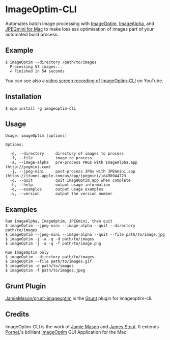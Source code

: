 # ImageOptim-CLI

Automates batch image processing with [ImageOptim](http://imageoptim.com), [ImageAlpha](http://pngmini.com), and [JPEGmini for Mac](http://jpegmini.com/mac) to make lossless optimisation of images part of your automated build process.

## Example

    $ imageOptim --directory /path/to/images
	  Processing 57 images...
	  ✔ Finished in 54 seconds

You can see also a [video screen recording of ImageOptim-CLI](https://www.youtube.com/watch?v=HGBounRIzSs) on YouTube.

## Installation

    $ npm install -g imageoptim-cli

## Usage

	Usage: imageOptim [options]
	
	Options:
	
	  -d, --directory     directory of images to process
	  -f, --file          image to process
	  -a, --image-alpha   pre-process PNGs with ImageAlpha.app (http://pngmini.com)
	  -j, --jpeg-mini     post-process JPGs with JPEGmini.app (https://itunes.apple.com/us/app/jpegmini/id498944723
	  -q, --quit          quit ImageOptim.app when complete
	  -h, --help          output usage information
	  -e, --examples      output usage examples
	  -v, --version       output the version number

## Examples

	Run ImageAlpha, ImageOptim, JPEGmini, then quit
	$ imageOptim --jpeg-mini --image-alpha --quit --directory path/to/images
	$ imageOptim --jpeg-mini --image-alpha --quit --file path/to/image.jpg
	$ imageOptim -j -a -q -d path/to/images
	$ imageOptim -j -a -q -f path/to/image.png
	
	Run ImageOptim only
	$ imageOptim --directory path/to/images
	$ imageOptim --file path/to/images.gif
	$ imageOptim -d path/to/images
	$ imageOptim -f path/to/images.jpeg

## Grunt Plugin

[JamieMason/grunt-imageoptim](https://github.com/JamieMason/grunt-imageoptim) is the [Grunt](http://gruntjs.com) plugin for imageoptim-cli.

## Credits

ImageOptim-CLI is the work of [Jamie Mason](https://github.com/JamieMason) and [James Stout](https://github.com/jamesstout). It extends [PorneL](https://github.com/pornel)'s brilliant [ImageOptim](https://github.com/pornel/ImageOptim) GUI Application for the Mac.
